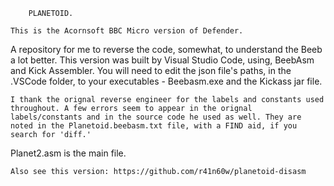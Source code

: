         PLANETOID.

    This is the Acornsoft BBC Micro version of Defender.
A repository for me to reverse the code, somewhat, to understand the Beeb a lot better. This version was built by Visual Studio Code, using, BeebAsm and Kick Assembler. You will need to edit the json file's paths, in the .VSCode folder, to your executables - Beebasm.exe and the Kickass jar file.

    I thank the orignal reverse engineer for the labels and constants used throughout. A few errors seem to appear in the orignal labels/constants and in the source code he used as well. They are noted in the Planetoid.beebasm.txt file, with a FIND aid, if you search for 'diff.'

Planet2.asm is the main file.

    Also see this version: https://github.com/r41n60w/planetoid-disasm
    